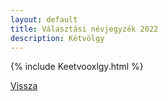 ```yaml
---
layout: default
title: Választási névjegyzék 2022
description: Kétvölgy
---
```


{% include Keetvooxlgy.html %}

[Vissza](./)